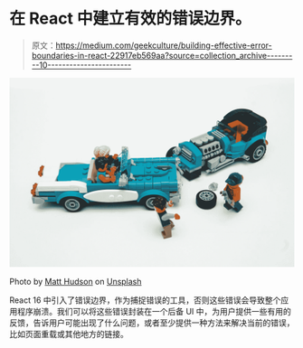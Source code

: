 # 在 React 中建立有效的错误边界。

> 原文：<https://medium.com/geekculture/building-effective-error-boundaries-in-react-22917eb569aa?source=collection_archive---------10----------------------->

![](img/33e9e9657791c9d8f3d79fc3b08f970c.png)

Photo by [Matt Hudson](https://unsplash.com/@lalunecreative?utm_source=medium&utm_medium=referral) on [Unsplash](https://unsplash.com?utm_source=medium&utm_medium=referral)

React 16 中引入了错误边界，作为捕捉错误的工具，否则这些错误会导致整个应用程序崩溃。我们可以将这些错误封装在一个后备 UI 中，为用户提供一些有用的反馈，告诉用户可能出现了什么问题，或者至少提供一种方法来解决当前的错误，比如页面重载或其他地方的链接。